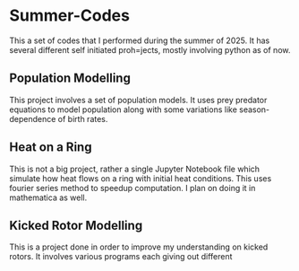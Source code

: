 # Summer-Codes
This a set of codes that I performed during the summer of 2025.
It has several different self initiated proh=jects, mostly involving python as of now.

## Population Modelling
This project involves a set of population models. It uses prey predator equations to model population along with some variations like season-dependence of birth rates.

## Heat on a Ring 
This is not a big project, rather a single Jupyter Notebook file which simulate how heat flows on a ring with initial heat conditions.
This uses fourier series method to speedup computation.
I plan on doing it in mathematica as well.

## Kicked Rotor Modelling
This is a project done in order to improve my understanding on kicked rotors.
It involves various programs each giving out different

